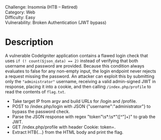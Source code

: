 Challenge: Insomnia (HTB – Retired)<br>
Category: Web <br>
Difficulty: Easy<br>
Vulnerability: Broken Authentication (JWT bypass) 
<br>
<h1>Description</h1>


A vulnerable CodeIgniter application contains a flawed login check that uses `if (! count($json_data) == 2)` instead of verifying that both username and password are provided. Because this condition always evaluates to false for any non-empty input, the login endpoint never rejects a request missing the password. An attacker can exploit this by submitting only the `"administrator"` username, receiving a valid admin-signed JWT in response, placing it into a cookie, and then calling `/index.php/profile` to read the contents of `flag.txt`.

<ul>
    <li>Take target IP from argv and build URLs for /login and /profile.</li>
    <li>POST to /index.php/login with JSON {"username":"administrator"} to bypass the password check.</li>
    <li>Parse the JSON response with regex "token"\s*:\s*"([^"]+)" to grab the JWT.</li>
    <li>GET /index.php/profile with header Cookie: token=<jwt>.</li>
    <li>Extract HTB{…} from the HTML body and print the flag.</li>
</ul>
